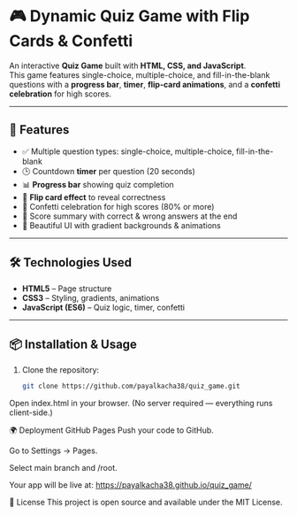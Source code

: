 # 🎮 Dynamic Quiz Game with Flip Cards & Confetti

An interactive **Quiz Game** built with **HTML, CSS, and JavaScript**.  
This game features single-choice, multiple-choice, and fill-in-the-blank questions with a **progress bar**, **timer**, **flip-card animations**, and a **confetti celebration** for high scores.

---

## 🚀 Features
- ✅ Multiple question types: single-choice, multiple-choice, fill-in-the-blank  
- 🕒 Countdown **timer** per question (20 seconds)  
- 📊 **Progress bar** showing quiz completion  
- 🔄 **Flip card effect** to reveal correctness  
- 🎉 Confetti celebration for high scores (80% or more)  
- 📜 Score summary with correct & wrong answers at the end  
- 🎨 Beautiful UI with gradient backgrounds & animations  

---

## 🛠️ Technologies Used
- **HTML5** – Page structure  
- **CSS3** – Styling, gradients, animations  
- **JavaScript (ES6)** – Quiz logic, timer, confetti  

---

## 📦 Installation & Usage
1. Clone the repository:
   ```bash
   git clone https://github.com/payalkacha38/quiz_game.git
Open index.html in your browser.
(No server required — everything runs client-side.)

🌍 Deployment
GitHub Pages
Push your code to GitHub.

Go to Settings → Pages.

Select main branch and /root.

Your app will be live at:
https://payalkacha38.github.io/quiz_game/

📜 License
This project is open source and available under the MIT License.
